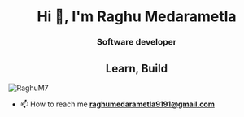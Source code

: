 <h1 align="center">Hi 👋, I'm Raghu Medarametla</h1>
<h3 align="center">Software developer</h3>
<h2 align="center">Learn, Build</h2>

<p align="left"> <img src="https://komarev.com/ghpvc/?username=RaghuM7&label=Profile%20views&color=0e75b6&style=flat" alt="RaghuM7" /> </p>

- 📫 How to reach me **raghumedarametla9191@gmail.com**
